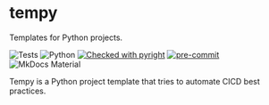 # tempy
Templates for Python projects.

![Tests](https://github.com/MhdMartini/tempy/actions/workflows/ci.yml/badge.svg)
![Python](https://img.shields.io/badge/Python-3.10%20%7C%203.11-blue?logo=python&logoColor=white)
[![Checked with pyright](https://microsoft.github.io/pyright/img/pyright_badge.svg)](https://microsoft.github.io/pyright/)
[![pre-commit](https://img.shields.io/badge/pre--commit-enabled-brightgreen?logo=pre-commit)](https://github.com/MhdMartini/tempy/blob/main/.pre-commit-config.yaml)
![MkDocs Material](https://img.shields.io/badge/MkDocs-Material-lightgrey?logo=materialdesign)


Tempy is a Python project template that tries to automate CICD best practices.
